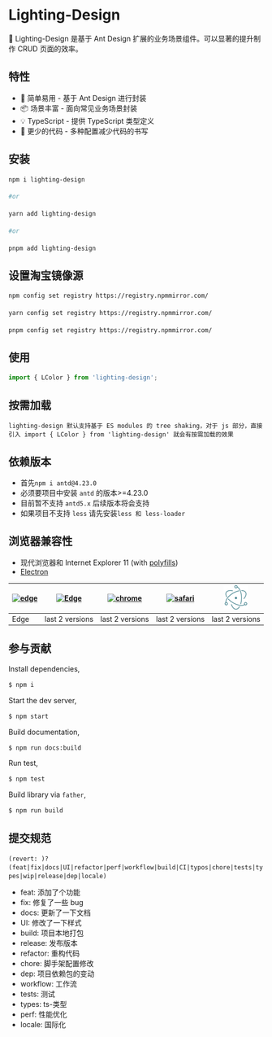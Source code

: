 # Lighting-Design

🚀 Lighting-Design 是基于 Ant Design 扩展的业务场景组件。可以显著的提升制作 CRUD 页面的效率。

## 特性

- 💎 简单易用 - 基于 Ant Design 进行封装
- 📦 场景丰富 - 面向常见业务场景封装
- 💡 TypeScript - 提供 TypeScript 类型定义
- 🎨 更少的代码 - 多种配置减少代码的书写

## 安装

```bash
npm i lighting-design

#or

yarn add lighting-design

#or

pnpm add lighting-design

```

## 设置淘宝镜像源

```bash
npm config set registry https://registry.npmmirror.com/

yarn config set registry https://registry.npmmirror.com/

pnpm config set registry https://registry.npmmirror.com/
```

## 使用

```ts
import { LColor } from 'lighting-design';
```

## 按需加载

`lighting-design 默认支持基于 ES modules 的 tree shaking，对于 js 部分，直接引入 import { LColor } from 'lighting-design' 就会有按需加载的效果`

## 依赖版本

- 首先`npm i antd@4.23.0`
- 必须要项目中安装 `antd` 的版本>=4.23.0
- 目前暂不支持 `antd5.x` 后续版本将会支持
- 如果项目不支持 `less` 请先安装`less 和 less-loader`

## 浏览器兼容性

- 现代浏览器和 Internet Explorer 11 (with [polyfills](https://stackoverflow.com/questions/57020976/polyfills-in-2019-for-ie11))
- [Electron](https://www.electronjs.org/)

| [![edge](https://raw.githubusercontent.com/alrra/browser-logos/master/src/edge/edge_48x48.png)](http://godban.github.io/browsers-support-badges/) | [![Edge](https://raw.githubusercontent.com/alrra/browser-logos/master/src/firefox/firefox_48x48.png)](http://godban.github.io/browsers-support-badges/) | [![chrome](https://raw.githubusercontent.com/alrra/browser-logos/master/src/chrome/chrome_48x48.png)](http://godban.github.io/browsers-support-badges/) | [![safari](https://raw.githubusercontent.com/alrra/browser-logos/master/src/safari/safari_48x48.png)](http://godban.github.io/browsers-support-badges/) | [![electron_48x48](https://raw.githubusercontent.com/alrra/browser-logos/master/src/electron/electron_48x48.png)](http://godban.github.io/browsers-support-badges/) |
| --- | --- | --- | --- | --- |
| Edge | last 2 versions | last 2 versions | last 2 versions | last 2 versions |

## 参与贡献

Install dependencies,

```bash
$ npm i
```

Start the dev server,

```bash
$ npm start
```

Build documentation,

```bash
$ npm run docs:build
```

Run test,

```bash
$ npm test
```

Build library via `father`,

```bash
$ npm run build
```

## 提交规范

`(revert: )?(feat|fix|docs|UI|refactor|perf|workflow|build|CI|typos|chore|tests|types|wip|release|dep|locale)`

- feat: 添加了个功能
- fix: 修复了一些 bug
- docs: 更新了一下文档
- UI: 修改了一下样式
- build: 项目本地打包
- release: 发布版本
- refactor: 重构代码
- chore: 脚手架配置修改
- dep: 项目依赖包的变动
- workflow: 工作流
- tests: 测试
- types: ts-类型
- perf: 性能优化
- locale: 国际化

<!-- 添加子包间依赖，@cube/components依赖@cube/util
> 必须添加版本号不然会报错（lerna 添加不会自动添加包的版本号）
```shell
yarn workspace @cubee/components add @cubee/utils@1.0.0
```

使用下面的命令，antd 会被添加到名为 "awesome-package"的包/工作空间中，作为开发依赖（你也可以使用-D 来代替-dev）：
```shell
yarn workspace awesome-package add antd --dev
```

为所有的包添加一个共同的依赖关系，进入项目的根目录并使用-W (或-ignore-workspace-root-check) 标志：
```shell
yarn add packageName -W -D
``` -->
